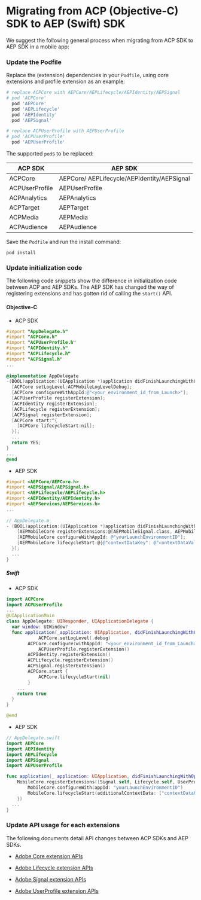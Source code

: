 # Migrating from ACP (Objective-C) SDK to AEP (Swift) SDK

We suggest the following general process when migrating from ACP SDK to AEP SDK in a mobile app:

### Update the Podfile

Replace the (extension) dependencies in your `Podfile`, using core extensions and profile extension as an example:

```ruby
# replace ACPCore with AEPCore/AEPLifecycle/AEPIdentity/AEPSignal
# pod 'ACPCore'
  pod 'AEPCore'
  pod 'AEPLifecycle'
  pod 'AEPIdentity'
  pod 'AEPSignal'

# replace ACPUserProfile with AEPUserProfile
# pod 'ACPUserProfile'
  pod 'AEPUserProfile'
```

The supported `pod`s  to be replaced:

| ACP SDK        | AEP SDK                                     |
| -------------- | ------------------------------------------- |
| ACPCore        | AEPCore/ AEPLifecycle/AEPIdentity/AEPSignal |
| ACPUserProfile | AEPUserProfile                              |
| ACPAnalytics   | AEPAnalytics                                |
| ACPTarget      | AEPTarget                                   |
| ACPMedia       | AEPMedia                                    |
| ACPAudience    | AEPAudience                                 |

Save the `Podfile` and run the install command:

```shell
pod install
```

### Update initialization code

The following code snippets show the difference in initialization code between ACP and AEP SDKs. The AEP SDK has changed the way of registering extensions and has gotten rid of calling the `start()` API.

#### Objective-C

- ACP SDK

```objective-c
#import "AppDelegate.h"
#import "ACPCore.h"
#import "ACPUserProfile.h"
#import "ACPIdentity.h"
#import "ACPLifecycle.h"
#import "ACPSignal.h"
...
  
@implementation AppDelegate
-(BOOL)application:(UIApplication *)application didFinishLaunchingWithOptions:(NSDictionary *)launchOptions {
  [ACPCore setLogLevel:ACPMobileLogLevelDebug];
  [ACPCore configureWithAppId:@"<your_environment_id_from_Launch>"];
  [ACPUserProfile registerExtension];
  [ACPIdentity registerExtension];
  [ACPLifecycle registerExtension];
  [ACPSignal registerExtension];
  [ACPCore start:^{
    [ACPCore lifecycleStart:nil];
  }];
  ...
  return YES;
}
...
@end
```

- AEP SDK

```objective-c
#import <AEPCore/AEPCore.h>
#import <AEPSignal/AEPSignal.h>
#import <AEPLifecycle/AEPLifecycle.h>
#import <AEPIdentity/AEPIdentity.h>
#import <AEPServices/AEPServices.h>
...
  
// AppDelegate.m
- (BOOL)application:(UIApplication *)application didFinishLaunchingWithOptions:(NSDictionary *)launchOptions {
    [AEPMobileCore registerExtensions:@[AEPMobileSignal.class, AEPMobileLifecycle.class, AEPMobileUserProfile.class, AEPMobileIdentity.class] completion:^{
    [AEPMobileCore configureWithAppId: @"yourLaunchEnvironmentID"];
    [AEPMobileCore lifecycleStart:@{@"contextDataKey": @"contextDataVal"}];
  }];
  ...
}
```

##### Swift

- ACP SDK

```swift
import ACPCore
import ACPUserProfile
...
@UIApplicationMain
class AppDelegate: UIResponder, UIApplicationDelegate {
  var window: UIWindow?
  func application(_application: UIApplication, didFinishLaunchingWithOptions launchOptions: [UIApplication.LaunchOptionsKey: Any]?) -> Bool{
		    ACPCore.setLogLevel(.debug)
        ACPCore.configure(withAppId: "<your_environment_id_from_Launch>")
		    ACPUserProfile.registerExtension()
        ACPIdentity.registerExtension()
        ACPLifecycle.registerExtension()
        ACPSignal.registerExtension()
        ACPCore.start {
        	ACPCore.lifecycleStart(nil)
        }
    ...
    return true
  }
}

@end
```

- AEP SDK

```swift
// AppDelegate.swift
import AEPCore
import AEPIdentity
import AEPLifecycle
import AEPSignal
import AEPUserProfile

func application(_ application: UIApplication, didFinishLaunchingWithOptions launchOptions: [UIApplication.LaunchOptionsKey: Any]?) -> Bool {
    MobileCore.registerExtensions([Signal.self, Lifecycle.self, UserProfile.self, Identity.self], {
        MobileCore.configureWith(appId: "yourLaunchEnvironmentID")
      	MobileCore.lifecycleStart(additionalContextData: ["contextDataKey": "contextDataVal"])
    })
  ...
}
```

### Update API usage for each extensions

The following documents detail API changes between ACP SDKs and AEP SDKs.

- [Adobe Core extension APIs](ACPCore-AEPCore.md)

- [Adobe Lifecycle extension APIs](ACPLifecycle-AEPLifecycle.md)

- [Adobe Signal extension APIs](ACPSignal-AEPSignal.md)

- [Adobe UserProfile extension APIs](ACPUserProfile-AEPUserProfile.md)

  
